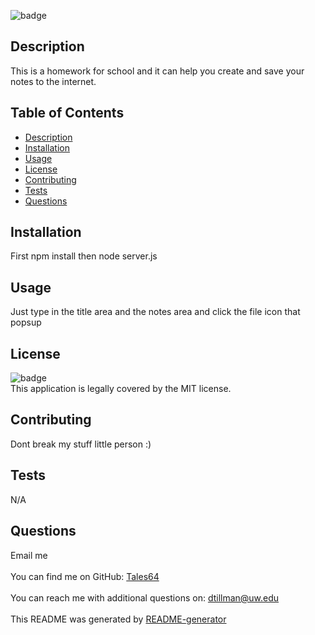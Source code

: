 ![badge](https://img.shields.io/badge/license-MIT-brightgreen)<br />

## Description
   This is a homework for school and it can help you create and save  your notes to the internet.
## Table of Contents
- [Description](#description)
- [Installation](#installation)
- [Usage](#usage)
- [License](#license)
- [Contributing](#contributing)
- [Tests](#tests)
- [Questions](#questions)
## Installation
   First npm install then node server.js
## Usage
   Just type in the title area and the notes area and click the file icon that popsup
## License
![badge](https://img.shields.io/badge/license-MIT-brightgreen)
<br />
This application is legally covered by the MIT license. 
## Contributing
   Dont break my stuff little person :)
## Tests
   N/A
## Questions
   Email me<br />
<br />
   You can find me on GitHub: [Tales64](https://github.com/Tales64)<br />
<br />
   You can reach me with additional questions on: dtillman@uw.edu<br /><br />
   This README was generated by [README-generator](https://github.com/Tales64/readme-generator)